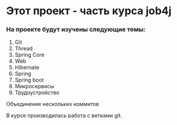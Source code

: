 # Этот проект - часть курса job4j

### На проекте будут изучены следующие темы:
1. Git
2. Thread 
3. Spring Core 
4. Web 
5. Hibernate 
6. Spring 
7. Spring boot 
8. Микросервисы 
9. Трудоустройство

Объединение нескольких коммитов

В курсе производилась работа с ветками git.